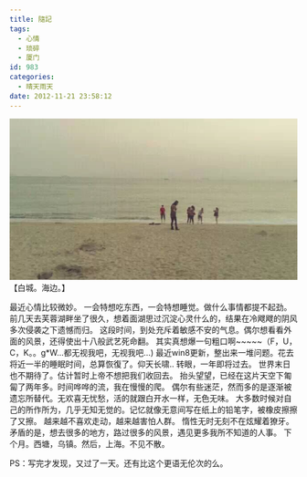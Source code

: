 ```yaml
---
title: 隨記
tags:
  - 心情
  - 琐碎
  - 厦门
id: 983
categories:
  - 晴天雨天
date: 2012-11-21 23:58:12
---
```


!["厦大白城"](/images/baicheng.jpg) 
【白城。海边。】  

 最近心情比较微妙。 
 一会特想吃东西，一会特想睡觉。做什么事情都提不起劲。
 前几天去芙蓉湖畔坐了很久，想着面湖思过沉淀心灵什么的，结果在冷飕飕的阴风多次侵袭之下遗憾而归。
 这段时间，到处充斥着敏感不安的气息。偶尔想看看外面的风景，还得使出十八般武艺死命翻。<!--more-->
 其实真想爆一句粗口啊~~~~~（F，U，C，K。。g*W...都无视我吧，无视我吧...)
 最近win8更新，整出来一堆问题。花去将近一半的睡眠时间，总算恢復了。仰天长啸..
 转眼，一年即将过去。 世界末日也不期待了。估计暂时上帝不想把我们收回去。 
 抬头望望，已经在这片天空下匍匐了两年多。时间哗哗的流，我在慢慢的爬。
 偶尔有些迷茫，然而多的是逐渐被遗忘所替代。无欢喜无忧愁，活的就跟白开水一样，无色无味。
 大多数时候对自己的所作所为，几乎无知无觉的。记忆就像无意间写在纸上的铅笔字，被橡皮擦擦了又擦。
 越来越不喜欢走动，越来越害怕人群。 惰性无时无刻不在炫耀着獠牙。 
 矛盾的是，想去很多的地方，路过很多的风景，遇见更多我所不知道的人事。 
 下个月。西塘，乌镇。然后，上海。不见不散。 

PS：写完才发现，又过了一天。还有比这个更语无伦次的么。
